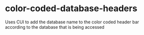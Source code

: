 # color-coded-database-headers
Uses CUI to add the database name to the color coded header bar according to the database that is being accessed
